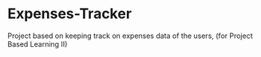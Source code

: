 # Expenses-Tracker
Project based on keeping track on expenses data of the users, (for Project Based Learning II)

